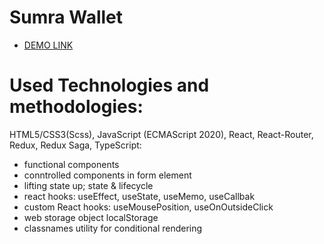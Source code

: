 # Sumra Wallet

- [DEMO LINK](https://Smikhotur.github.io/sumra-wallet)

# Used Technologies and methodologies:

HTML5/CSS3(Scss), JavaScript (ECMAScript 2020), React, React-Router, Redux, Redux Saga, TypeScript:

- functional components
- conntrolled components in form element
- lifting state up; state & lifecycle
- react hooks: useEffect, useState, useMemo, useCallbak
- custom React hooks: useMousePosition, useOnOutsideClick
- web storage object localStorage
- classnames utility for conditional rendering
